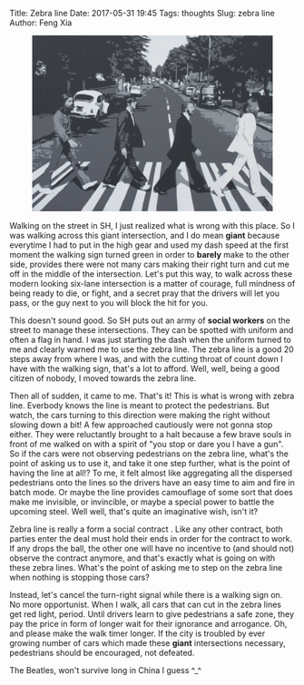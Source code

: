 Title: Zebra line
Date: 2017-05-31 19:45
Tags: thoughts
Slug: zebra line
Author: Feng Xia

<figure class="col l6 m6 s12">
  <img src="/images/beatles.jpg"/>
</figure>

Walking on the street in SH, I just realized what is wrong with this
place. So I was walking across this giant intersection, and I do mean
**giant** because everytime I had to put in the high gear and used my
dash speed at the first moment the walking sign turned green in order
to **barely** make to the other side, provides there were not many
cars making their right turn and cut me off in the middle of the
intersection. Let's put this way, to walk across these modern looking
six-lane intersection is a matter of courage, full mindness of being
ready to die, or fight, and a secret pray that the drivers will let
you pass, or the guy next to you will block the hit for you.

This doesn't sound good. So SH puts out an army of __social workers__ on
the street to manage these intersections. They can be spotted with
uniform and often a flag in hand. I was just starting the dash when
the uniform turned to me and clearly warned me to use the zebra
line. The zebra line is a good 20 steps away from where I was, and
with the cutting throat of count down I have with the walking sign,
that's a lot to afford. Well, well, being a good citizen of nobody, I
moved towards the zebra line.

Then all of sudden, it came to me. That's it! This is what is wrong
with zebra line. Everbody knows the line is meant to protect the
pedestrians. But watch, the cars turning to this direction were making
the right without slowing down a bit!  A few approached cautiously
were not gonna stop either. They were reluctantly brought to a halt
because a few brave souls in front of me walked on with a spirit of
"you stop or dare you I have a gun". So if the cars were not observing pedestrians on
the zebra line, what's the point of asking us to use it, and take it
one step further, what is the point of having the line at all!? To me,
it felt almost like aggregating all the dispersed pedestrians onto the
lines so the drivers have an easy time to aim and fire in batch mode.
Or maybe the line provides camouflage of some sort that does make me
invisible, or invincible, or maybe a special power to battle the
upcoming steel. Well well, that's quite an imaginative wish, isn't it?

<span class="myhighlight">Zebra line is really a form a social
contract </span>. Like any other contract, both parties enter the deal
must hold their ends in order for the contract to work. If any drops
the ball, the other one will have no incentive to (and should not)
observe the contract anymore, and that's exactly what is going on with
these zebra lines. What's the point of asking me to step on the zebra
line when nothing is stopping those cars?

Instead, let's cancel the turn-right signal while there is a walking
sign on. No more opportunist. When I walk, all cars that can cut in
the zebra lines get red light, period. Until drivers learn to give
pedestrians a safe zone, they pay the price in form of longer wait for their
ignorance and arrogance. Oh, and please make the walk timer longer. If
the city is troubled by ever growing number of cars which made these
**giant** intersections necessary, pedestrians should be encouraged,
not defeated.

The Beatles, won't survive long in China I guess ^_^
